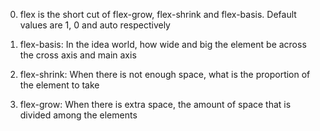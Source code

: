 0. flex is the short cut of flex-grow, flex-shrink and flex-basis.  Default values are 1, 0 and auto respectively

1. flex-basis:   In the idea world, how wide and big the element be across the cross axis and main axis

2. flex-shrink: When there is not enough space, what is the proportion of the element to take

3. flex-grow: When there is extra space, the amount of space that is divided among the elements
